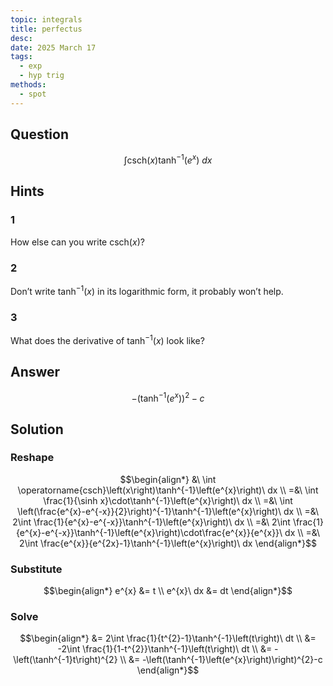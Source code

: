 ```yaml
---
topic: integrals
title: perfectus
desc: 
date: 2025 March 17
tags:
  - exp
  - hyp trig
methods:
  - spot
---
```



## Question
```math
\int
  \text{csch}(x)\tanh^{-1}(e^x)
\ dx
```


## Hints

### 1
How else can you write $\text{csch}(x)$?

### 2
Don’t write $\tanh^{-1}(x)$ in its logarithmic form, it probably won’t help.

### 3
What does the derivative of $\tanh^{-1}(x)$ look like?


## Answer
```math
-\left(\tanh^{-1}\left(e^{x}\right)\right)^{2}-c
```


## Solution

### Reshape
```math
\begin{align*}
  &\ \int \operatorname{csch}\left(x\right)\tanh^{-1}\left(e^{x}\right)\ dx
  \\ =&\ \int \frac{1}{\sinh x}\cdot\tanh^{-1}\left(e^{x}\right)\ dx
  \\ =&\ \int \left(\frac{e^{x}-e^{-x}}{2}\right)^{-1}\tanh^{-1}\left(e^{x}\right)\ dx
  \\ =&\ 2\int \frac{1}{e^{x}-e^{-x}}\tanh^{-1}\left(e^{x}\right)\ dx
  \\ =&\ 2\int \frac{1}{e^{x}-e^{-x}}\tanh^{-1}\left(e^{x}\right)\cdot\frac{e^{x}}{e^{x}}\ dx
  \\ =&\ 2\int \frac{e^{x}}{e^{2x}-1}\tanh^{-1}\left(e^{x}\right)\ dx
\end{align*}
```

### Substitute
```math
\begin{align*}
  e^{x} &= t
  \\ e^{x}\ dx &= dt
\end{align*}
```

### Solve
```math
\begin{align*}
  &= 2\int \frac{1}{t^{2}-1}\tanh^{-1}\left(t\right)\ dt
  \\ &= -2\int \frac{1}{1-t^{2}}\tanh^{-1}\left(t\right)\ dt
  \\ &= -\left(\tanh^{-1}t\right)^{2}
  \\ &= -\left(\tanh^{-1}\left(e^{x}\right)\right)^{2}-c
\end{align*}
```
